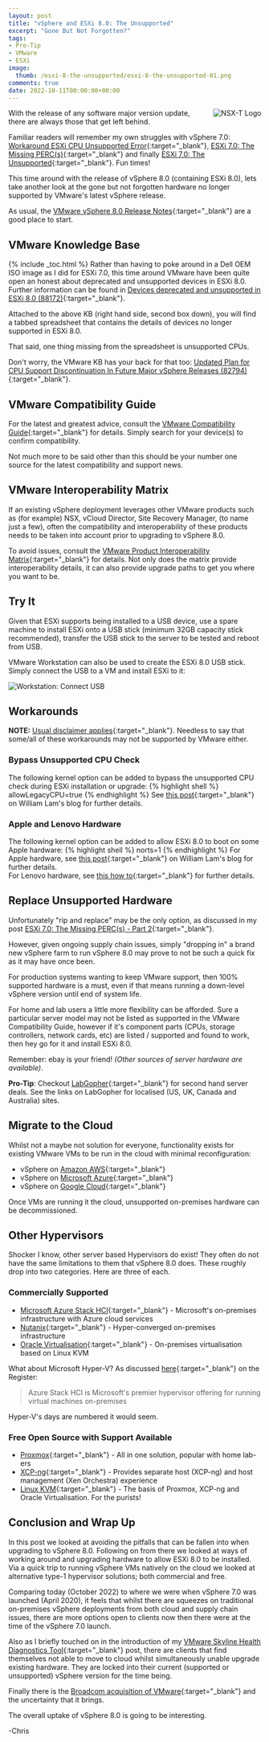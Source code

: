 ```yaml
---
layout: post
title: "vSphere and ESXi 8.0: The Unsupported" 
excerpt: "Gone But Not Forgotten?"
tags: 
- Pro-Tip
- VMware
- ESXi
image:
  thumb: /esxi-8-the-unsupported/esxi-8-the-unsupported-01.png
comments: true
date: 2022-10-11T00:00:00+00:00
---
```

<img style="float: right; margin: 0px 0px 10px 10px;" alt="NSX-T Logo" src="/images/esxi-8-the-unsupported/esxi-8-the-unsupported-01.png">
With the release of any software major version update, there are always those that get left behind.

Familiar readers will remember my own struggles with vSphere 7.0: [Workaround ESXi CPU Unsupported Error](/workaround-esxi-cpu-unsupported/){:target="_blank"}, [ESXi 7.0: The Missing PERC(s)](/esxi7-missing-percs/){:target="_blank"} and finally [ESXi 7.0: The Unsupported](/esxi-7-the-unsupported/){:target="_blank"}. Fun times!

This time around with the release of vSphere 8.0 (containing ESXi 8.0), lets take another look at the gone but not forgotten hardware no longer supported by VMware's latest vSphere release. 

As usual, the [VMware vSphere 8.0 Release Notes](https://docs.vmware.com/en/VMware-vSphere/8.0/rn/vmware-vsphere-80-release-notes/index.html){:target="_blank"} are a good place to start.

## VMware Knowledge Base
{% include _toc.html %}
Rather than having to poke around in a Dell OEM ISO image as I did for ESXi 7.0, this time around VMware have been quite open an honest about deprecated and unsupported devices in ESXi 8.0. Further information can be found in  [Devices deprecated and unsupported in ESXi 8.0 (88172)](https://kb.vmware.com/s/article/88172){:target="_blank"}.

Attached to the above KB (right hand side, second box down), you will find a tabbed spreadsheet that contains the details of devices no longer supported in ESXi 8.0.

That said, one thing missing from the spreadsheet is unsupported CPUs. 

Don't worry, the VMware KB has your back for that too: [Updated Plan for CPU Support Discontinuation In Future Major vSphere Releases (82794)](https://kb.vmware.com/s/article/82794){:target="_blank"}.

## VMware Compatibility Guide
For the latest and greatest advice, consult the [VMware Compatibility Guide](https://www.vmware.com/resources/compatibility/search.php){:target="_blank"} for details. Simply search for your device(s) to confirm compatibility.

Not much more to be said other than this should be your number one source for the latest compatibility and support news.

## VMware Interoperability Matrix
If an existing vSphere deployment leverages other VMware products such as (for example) NSX, vCloud Director, Site Recovery Manager, (to name just a few), often the compatibility and interoperability of these products needs to be taken into account prior to upgrading to vSphere 8.0.

To avoid issues, consult the [VMware Product Interoperability Matrix](https://interopmatrix.vmware.com){:target="_blank"} for details. Not only does the matrix provide interoperability details, it can also provide upgrade paths to get you where you want to be.

## Try It
Given that ESXi supports being installed to a USB device, use a spare machine to install ESXi onto a USB stick (minimum 32GB capacity stick recommended), transfer the USB stick to the server to be tested and reboot from USB.

VMware Workstation can also be used to create the ESXi 8.0 USB stick. Simply connect the USB to a VM and install ESXi to it:

<img style="display: block; margin-left: auto; margin-right: auto;" alt="Workstation: Connect USB" src="/images/esxi-8-the-unsupported/esxi-8-the-unsupported-02.png">

## Workarounds 
**NOTE:** [Usual disclaimer applies](/pages/disclaimer/){:target="_blank"}. Needless to say that some/all of these workarounds may not be supported by VMware either.

### Bypass Unsupported CPU Check
The following kernel option can be added to bypass the unsupported CPU check during ESXi installation or upgrade:
{% highlight shell %}
allowLegacyCPU=true
{% endhighlight %}
See [this post](https://williamlam.com/2020/04/quick-tip-allow-unsupported-cpus-when-upgrading-to-esxi-7-0.html){:target="_blank"} on William Lam's blog for further details.

### Apple and Lenovo Hardware
The following kernel option can be added to allow ESXi 8.0 to boot on some Apple hardware:
{% highlight shell %}
norts=1
{% endhighlight %}
For Apple hardware, see [this post](https://williamlam.com/2022/10/vsphere-8-on-apple-mac-hardware.html){:target="_blank"} on William Lam's blog for further details.<br>
For Lenovo hardware, see [this how to](https://support.lenovo.com/gb/en//solutions/ht510589-system-stuck-at-shutting-down-firmware-services-when-installing-vmware-esxi-65-u3-through-uefi-mode-ipxe-lenovo-thinksystem/){:target="_blank"} for further details.

## Replace Unsupported Hardware
Unfortunately "rip and replace" may be the only option, as discussed in my post [ESXi 7.0: The Missing PERC(s) - Part 2](/esxi7-missing-percs-pt2/){:target="_blank"}. 

However, given ongoing supply chain issues, simply "dropping in" a brand new vSphere farm to run vSphere 8.0 may prove to not be such a quick fix as it may have once been.

For production systems wanting to keep VMware support, then 100% supported hardware is a must, even if that means running a down-level vSphere version until end of system life.

For home and lab users a little more flexibility can be afforded. Sure a particular server model may not be listed as supported in the VMware Compatibility Guide, however if it's component parts (CPUs, storage controllers, network cards, etc) are listed / supported and found to work, then hey go for it and install ESXi 8.0.

Remember: ebay is your friend! *(Other sources of server hardware are available)*.

**Pro-Tip**: Checkout [LabGopher](https://labgopher.com/){:target="_blank"} for second hand server deals. See the links on LabGopher for localised (US, UK, Canada and Australia) sites. 

## Migrate to the Cloud
Whilst not a maybe not solution for everyone, functionality exists for existing VMware VMs to be run in the cloud with minimal reconfiguration:

- vSphere on [Amazon AWS](https://aws.amazon.com/vmware/){:target="_blank"}
- vSphere on [Microsoft Azure](https://azure.microsoft.com/en-gb/products/azure-vmware/){:target="_blank"}
- vSphere on [Google Cloud](https://cloud.google.com/vmware-engine){:target="_blank"}

Once VMs are running it the cloud, unsupported on-premises hardware can be decommissioned.

## Other Hypervisors
Shocker I know, other server based Hypervisors do exist! They often do not have the same limitations to them that vSphere 8.0 does. These roughly drop into two categories. Here are three of each.

### Commercially Supported
- [Microsoft Azure Stack HCI](https://learn.microsoft.com/en-us/azure-stack/hci/overview){:target="_blank"} - Microsoft's on-premises infrastructure with Azure cloud services
- [Nutanix](https://www.nutanix.com){:target="_blank"} - Hyper-converged on-premises infrastructure
- [Oracle Virtualisation](https://www.oracle.com/virtualization/){:target="_blank"} - On-premises virtualisation based on Linux KVM

What about Microsoft Hyper-V? As discussed [here](https://www.theregister.com/2021/08/31/hyper_v_server_discontinued/){:target="_blank"} on the Register:
> Azure Stack HCI is Microsoft's premier hypervisor offering for running virtual machines on-premises

Hyper-V's days are numbered it would seem.

### Free Open Source with Support Available
- [Proxmox](https://www.proxmox.com){:target="_blank"} - All in one solution, popular with home lab-ers
- [XCP-ng](https://xcp-ng.org/){:target="_blank"} - Provides separate host (XCP-ng) and host management (Xen Orchestra) experience 
- [Linux KVM](https://www.linux-kvm.org/page/Main_Page){:target="_blank"} - The basis of Proxmox, XCP-ng and Oracle Virtualisation. For the purists!

## Conclusion and Wrap Up
In this post we looked at avoiding the pitfalls that can be fallen into when upgrading to vSphere 8.0.  Following on from there we looked at ways of working around and upgrading hardware to allow ESXi 8.0 to be installed. Via a quick trip to running vSphere VMs natively on the cloud we looked at alternative type-1 hypervisor solutions; both commercial and free.  

Comparing today (October 2022) to where we were when vSphere 7.0 was launched (April 2020), it feels that whilst there are squeezes on traditional on-premises vSphere deployments from both cloud and supply chain issues, there are more options open to clients now then there were at the time of the vSphere 7.0 launch. 

Also as I briefly touched on in the introduction of my [VMware Skyline Health Diagnostics Tool](/skyline-health-diag-tool/){:target="_blank"} post, there are clients that find themselves not able to move to cloud whilst simultaneously unable upgrade existing hardware. They are locked into their current (supported or unsupported) vSphere version for the time being. 

Finally there is the [Broadcom acquisition of VMware](https://www.broadcom.com/company/news/financial-releases/60271){:target="_blank"} and the uncertainty that it brings. 

The overall uptake of vSphere 8.0 is going to be interesting. 

-Chris